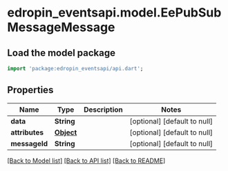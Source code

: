 # edropin_eventsapi.model.EePubSubMessageMessage

## Load the model package
```dart
import 'package:edropin_eventsapi/api.dart';
```

## Properties
Name | Type | Description | Notes
------------ | ------------- | ------------- | -------------
**data** | **String** |  | [optional] [default to null]
**attributes** | [**Object**](.md) |  | [optional] [default to null]
**messageId** | **String** |  | [optional] [default to null]

[[Back to Model list]](../README.md#documentation-for-models) [[Back to API list]](../README.md#documentation-for-api-endpoints) [[Back to README]](../README.md)


